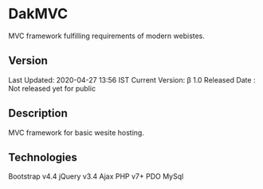# DakMVC
MVC framework fulfilling requirements of modern webistes.

## Version
Last Updated: 2020-04-27 13:56 IST
Current Version: β 1.0
Released Date : Not released yet for public

## Description
MVC framework for basic wesite hosting.

## Technologies
Bootstrap v4.4
jQuery v3.4
Ajax
PHP v7+
PDO
MySql

